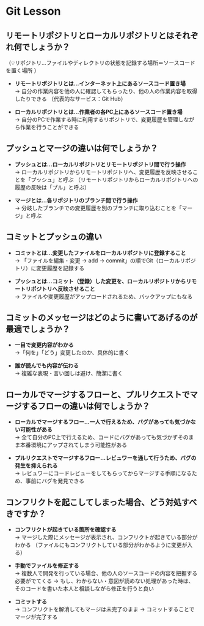 # Git Lesson

## リモートリポジトリとローカルリポジトリとはそれぞれ何でしょうか？

（💡リポジトリ…ファイルやディレクトリの状態を記録する場所＝ソースコードを置く場所 ）

+ **リモートリポジトリとは…インターネット上にあるソースコード置き場**  
→ 自分の作業内容を他の人に確認してもらったり、他の人の作業内容を取得したりできる
（代表的なサービス：Git Hub）

* **ローカルリポジトリとは…作業者の各PC上にあるソースコード置き場**  
→ 自分のPCで作業する時に利用するリポジトリで、変更履歴を管理しながら作業を行うことができる

## プッシュとマージの違いは何でしょうか？

+ **プッシュとは…ローカルリポジトリとリモートリポジトリ間で行う操作**  
→ ローカルリポジトリからリモートリポジトリへ、変更履歴を反映させることを「プッシュ」と呼ぶ
（リモートリポジトリからローカルリポジトリへの履歴の反映は「プル」と呼ぶ）

* **マージとは…各リポジトリのブランチ間で行う操作**  
→ 分岐したブランチでの変更履歴を別のブランチに取り込むことを「マージ」と呼ぶ

## コミットとプッシュの違い

+ **コミットとは…変更したファイルをローカルリポジトリに登録すること**  
→ 「ファイルを編集・変更 → add → commit」の順でGit（ローカルリポジトリ）に変更履歴を記録する

* **プッシュとは…コミット（登録）した変更を、ローカルリポジトリからリモートリポジトリへ反映させること**  
→ ファイルや変更履歴がアップロードされるため、バックアップにもなる

## コミットのメッセージはどのように書いてあげるのが最適でしょうか？

+ **一目で変更内容がわかる**  
→「何を」「どう」変更したのか、具体的に書く

* **誰が読んでも内容が伝わる**  
→ 複雑な表現・言い回しは避け、簡潔に書く

## ローカルでマージするフローと、プルリクエストでマージするフローの違いは何でしょうか？

+ **ローカルでマージするフロー…一人で行えるため、バグがあっても気づかない可能性がある**  
→ 全て自分のPC上で行えるため、コードにバグがあっても気づかずそのまま本番環境にアップされてしまう可能性がある

* **プルリクエストでマージするフロー…レビュワーを通して行うため、バグの発生を抑えられる**  
→ レビュワーにコードレビューをしてもらってからマージする手順になるため、事前にバグを発見できる


## コンフリクトを起こしてしまった場合、どう対処すべきですか？

+ **コンフリクトが起きている箇所を確認する**  
→ マージした際にメッセージが表示され、コンフリクトが起きている部分がわかる
（ファイルにもコンフリクトしている部分がわかるように変更が入る）

* **手動でファイルを修正する**  
→ 複数人で開発を行っている場合、他の人のソースコードの内容を把握する必要がでてくる
→ もし、わからない・意図が読めない処理があった時は、そのコードを書いた本人と相談しながら修正を行うと良い

+ **コミットする**  
→ コンフリクトを解消してもマージは未完了のまま
→ コミットすることでマージが完了する